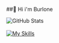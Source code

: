 ##👋 Hi i'm Burlone

![GitHub Stats](https://github-readme-stats.vercel.app/api?username=burlone0&theme=midnight-purple)
<br>
<br>
[![My Skills](https://skillicons.dev/icons?i=js)](https://skillicons.dev)
